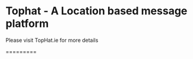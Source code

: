 Tophat - A Location based message platform
==========================================

Please visit TopHat.ie for more details

=========

